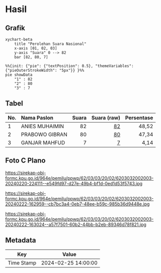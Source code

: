 # Hasil

## Grafik

```mermaid
xychart-beta
    title "Perolehan Suara Nasional"
    x-axis [01, 02, 03]
    y-axis "Suara" 0 --> 82
    bar [82, 80, 7]
```

```mermaid
%%{init: {"pie": {"textPosition": 0.5}, "themeVariables": {"pieOuterStrokeWidth": "5px"}} }%%
pie showData
    "1" : 82
    "2" : 80
    "3" : 7
```

## Tabel

| No. | Nama Paslon    | Suara | Suara (raw) | Persentase |
|:--- |:-------------- | -----:| -----------:| ----------:|
| 1   | ANIES MUHAIMIN | 82    | [82][p-1]   | 48,52      |
| 2   | PRABOWO GIBRAN | 80    | [80][p-2]   | 47,34      |
| 3   | GANJAR MAHFUD  | 7     | [7][p-3]    | 4,14       |


[p-1]: https://github.com/gigit-pemilu/pemilu-2024/blob/main/pilpres/hitung-suara/sub/62-kalimantan-tengah/sub/03-kapuas/sub/03-kapuas-timur/sub/2002-anjir-serapat-tengah/sub/003-tps/sub/paslon-1.txt
[p-2]: https://github.com/gigit-pemilu/pemilu-2024/blob/main/pilpres/hitung-suara/sub/62-kalimantan-tengah/sub/03-kapuas/sub/03-kapuas-timur/sub/2002-anjir-serapat-tengah/sub/003-tps/sub/paslon-2.txt
[p-3]: https://github.com/gigit-pemilu/pemilu-2024/blob/main/pilpres/hitung-suara/sub/62-kalimantan-tengah/sub/03-kapuas/sub/03-kapuas-timur/sub/2002-anjir-serapat-tengah/sub/003-tps/sub/paslon-3.txt

## Foto C Plano

https://sirekap-obj-formc.kpu.go.id/964e/pemilu/ppwp/62/03/03/20/02/6203032002003-20240220-224111--e549fd97-d27e-49b4-bf1d-0ed1d53f5743.jpg

https://sirekap-obj-formc.kpu.go.id/964e/pemilu/ppwp/62/03/03/20/02/6203032002003-20240222-162959--cb7bc3a4-0eb7-48ee-b59c-985b36d9448e.jpg

https://sirekap-obj-formc.kpu.go.id/964e/pemilu/ppwp/62/03/03/20/02/6203032002003-20240222-163024--a57f7501-60b2-44bb-b2eb-89346d78f821.jpg


## Metadata

| Key        | Value               |
| ---------- | ------------------- |
| Time Stamp | 2024-02-25 14:00:00 |



